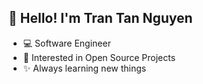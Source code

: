 ## 👋 Hello! I'm Tran Tan Nguyen
- 💻 Software Engineer
- 🚀 Interested in Open Source Projects
- ✨ Always learning new things
